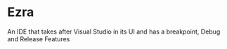 # Ezra
An IDE that takes after Visual Studio in its UI and has a breakpoint, Debug and Release Features

